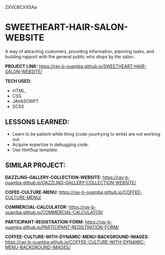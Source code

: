 ZXVCBCXXSAa

# SWEETHEART-HAIR-SALON-WEBSITE

A way of attracting customers, providing information, planning tasks, and building rapport with the general public who stops by the salon.

**PROJECT LINK:** https://ray-b-ouamba.github.io/SWEETHEART-HAIR-SALON-WEBSITE/

**TECH USED:** 
* HTML,
* CSS.
* JAVASCRIPT
* SCSS

## LESSONS LEARNED:
* Learn to be patient while thing (code yourtrying to write) are not working out.
* Acquire expertise in debugging code.
* Use html5up template.
  
## SIMILAR PROJECT:

**DAZZLING-GALLERY-COLLECTION-WEBSITE:** https://ray-b-ouamba.github.io/DAZZLING-GALLERY-COLLECTION-WEBSITE/

**COFEE-CULTURE-MENU:** https://ray-b-ouamba.github.io/COFFEE-CULTURE-MENU/

**COMMERCIAL-CALCULATOR:** https://ray-b-ouamba.github.io/COMMERCIAL-CALCULATOR/

**PARTICIPANT-REGISTRATION-FORM:** https://ray-b-ouamba.github.io/PARTICIPANT-REGISTRATION-FORM/

**COFFEE-CULTURE-WITH-DYNAMIC-MENU-BACKGROUND-IMAGES:** https://ray-b-ouamba.github.io/COFFEE-CULTURE-WITH-DYNAMIC-MENU-BACKGROUND-IMAGES/



